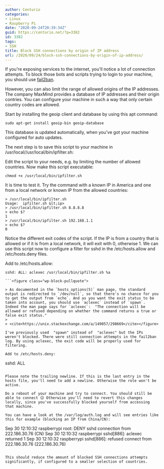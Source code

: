 ```yaml
---
author: Centurio
categories:
- Linux
- Raspberry Pi
date: "2020-09-24T20:39:34Z"
guid: https://centurio.net/?p=3382
id: 3382
tags:
- SSH
title: Block SSH connections by origin of IP address
url: /2020/09/24/block-ssh-connections-by-origin-of-ip-address/
---
```

If you're exposing services to the internet, you'll notice a lot of connection attempts. To block those bots and scripts trying to login to your machine, you should use <a href="https://centurio.net/2020/09/22/protect-ssh-services-with-fail2ban/" data-type="post" data-id="3355">fail2ban</a>.

However, you can also limit the range of allowed origins of the IP addresses. The company MaxMind provides a database of IP addresses and their origin contries. You can configure your machine in such a way that only certain country codes are allowed.

Start by installing the geoip client and database by using this apt command:

```
sudo apt-get install geoip-bin geoip-database
```

This database is updated automatically, when you've got your machine configured for auto updates.

The next step is to save this script to your machine in /usr/local//usr/local/bin/ipfilter.sh:

Edit the script to your needs, e.g. by limiting the number of allowed countries. Now make this script executable:

```
chmod +x /usr/local/bin/ipfilter.sh
```

It is time to test it. Try the command with a known IP in America and one from a local network or known IP from the allowed countries:

```
> /usr/local/bin/ipfilter.sh
Usage:  ipfilter.sh &lt;ip>
> /usr/local/bin/ipfilter.sh 8.8.8.8
> echo $?
1
> /usr/local/bin/ipfilter.sh 192.168.1.1
> echo $?
0
```

Notice the different exit codes of the script. If the IP is from a country that is allowed or if it is from a local network, it will exit with 0, otherwise 1. We can use this script now to configure a filter for sshd in the /etc/hosts.allow and /etc/hosts.deny files.

Add to /etc/hosts.allow:

```
sshd: ALL: aclexec /usr/local/bin/ipfilter.sh %a

```<figure class="wp-block-pullquote">

> As documented in the `hosts_options(5)` man page, the standard output is redirected to `/dev/null`, so that there's no chance for you to get the output from `echo`. And as you want the exit status to be taken into account, you should use `aclexec` instead of `spawn`. Indeed the man page says for `aclexec`:  "The connection will be allowed or refused depending on whether the command returns a true or false exit status."
> 
> <cite>https://unix.stackexchange.com/a/149057/298669</cite></figure> 

I've previously used  "spawn" instead of  "aclexec" but the IPs weren't blocked. There were still connection attempts in the fail2ban log. By using aclexec, the exit code will be properly used for filtering.

Add to /etc/hosts.deny:

```
sshd: ALL

```

Please note the trailing newline. If this is the last entry in the hosts file, you'll need to add a newline. Otherwise the role won't be active.

Do a reboot of your machine and try to connect. You should still be able to connect 😉 Otherwise you'll need to revert this changes locally, since you've successfully blocked yourself from accessing that machine.

You can have a look at the /var/log/auth.log and will see entries like this for example (blocking an IP from China/CN):

```
Sep 30 12:10:32 raspberrypi root: DENY sshd connection from 222.186.30.76 (CN)
Sep 30 12:10:32 raspberrypi sshd[886]: aclexec returned 1
Sep 30 12:10:32 raspberrypi sshd[886]: refused connect from 222.186.30.76 (222.186.30.76)
```

This should reduce the amount of blocked SSH connections attempts significantly, if configured to a smaller selection of countries.